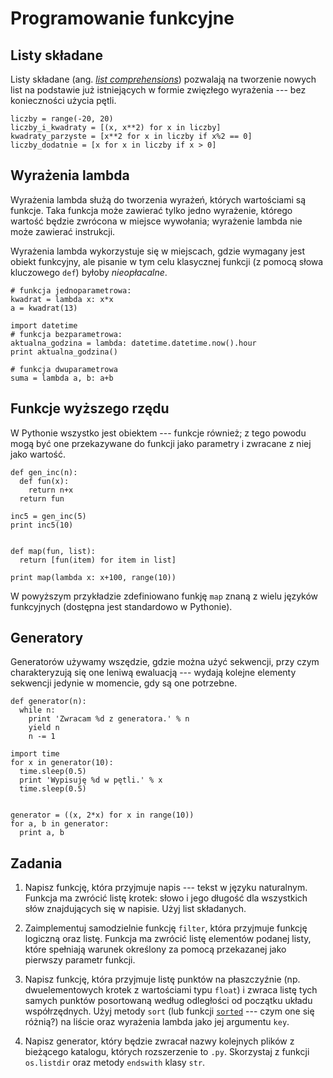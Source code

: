 Programowanie funkcyjne
=============================

## Listy składane

Listy składane
(ang. [_list comprehensions_](https://docs.python.org/2/tutorial/datastructures.html#list-comprehensions))
pozwalają na tworzenie nowych list
na podstawie już istniejących
w formie zwięzłego wyrażenia
--- bez konieczności użycia pętli.

    liczby = range(-20, 20)
    liczby_i_kwadraty = [(x, x**2) for x in liczby]
    kwadraty_parzyste = [x**2 for x in liczby if x%2 == 0]
    liczby_dodatnie = [x for x in liczby if x > 0]

## Wyrażenia lambda

Wyrażenia lambda służą do tworzenia wyrażeń,
których wartościami są funkcje.
Taka funkcja może zawierać tylko jedno wyrażenie,
którego wartość będzie zwrócona w miejsce wywołania;
wyrażenie lambda nie może zawierać instrukcji.

Wyrażenia lambda wykorzystuje się w miejscach,
gdzie wymagany jest obiekt funkcyjny,
ale pisanie w tym celu klasycznej funkcji
(z pomocą słowa kluczowego `def`)
byłoby _nieopłacalne_.

    # funkcja jednoparametrowa:
    kwadrat = lambda x: x*x
    a = kwadrat(13)
    
    import datetime
    # funkcja bezparametrowa:
    aktualna_godzina = lambda: datetime.datetime.now().hour
    print aktualna_godzina()

    # funkcja dwuparametrowa
    suma = lambda a, b: a+b

## Funkcje wyższego rzędu

W Pythonie wszystko jest obiektem
--- funkcje również;
z tego powodu mogą być one przekazywane
do funkcji jako parametry i zwracane z niej
jako wartość.

    def gen_inc(n):
      def fun(x):
        return n+x
      return fun

    inc5 = gen_inc(5)
    print inc5(10)


    def map(fun, list):
      return [fun(item) for item in list]

    print map(lambda x: x+100, range(10))

W powyższym przykładzie zdefiniowano funkję `map`
znaną z wielu języków funkcyjnych
(dostępna jest standardowo w Pythonie).


## Generatory

Generatorów używamy wszędzie,
gdzie można użyć sekwencji,
przy czym charakteryzują się one leniwą ewaluacją
--- wydają kolejne elementy sekwencji
jedynie w momencie, gdy są one potrzebne.

    def generator(n):
      while n:
        print 'Zwracam %d z generatora.' % n
        yield n
        n -= 1

    import time
    for x in generator(10):
      time.sleep(0.5)
      print 'Wypisuję %d w pętli.' % x
      time.sleep(0.5)


    generator = ((x, 2*x) for x in range(10))
    for a, b in generator:
      print a, b

## Zadania

  1.  Napisz funkcję, która przyjmuje napis
      --- tekst w języku naturalnym.
      Funkcja ma zwrócić listę
      krotek: słowo i jego długość
      dla wszystkich słów znajdujących się w napisie.
      Użyj list składanych.

  2.  Zaimplementuj samodzielnie funkcję `filter`,
      która przyjmuje funkcję logiczną oraz listę.
      Funkcja ma zwrócić listę elementów podanej listy,
      które spełniają warunek określony za pomocą
      przekazanej jako pierwszy parametr funkcji.

  3.  Napisz funkcję, która przyjmuje listę punktów
      na płaszczyźnie (np. dwuelementowych krotek
      z wartościami typu `float`)
      i zwraca listę tych samych punktów
      posortowaną według odległości
      od początku układu współrzędnych.
      Użyj metody `sort` (lub funkcji
      [`sorted`](https://docs.python.org/2/library/functions.html#sorted)
      --- czym one się różnią?) na liście
      oraz wyrażenia lambda jako jej argumentu `key`.

  4.  Napisz generator, który będzie zwracał
      nazwy kolejnych plików z bieżącego katalogu,
      których rozszerzenie to `.py`.
      Skorzystaj z funkcji `os.listdir`
      oraz metody `endswith` klasy `str`.
